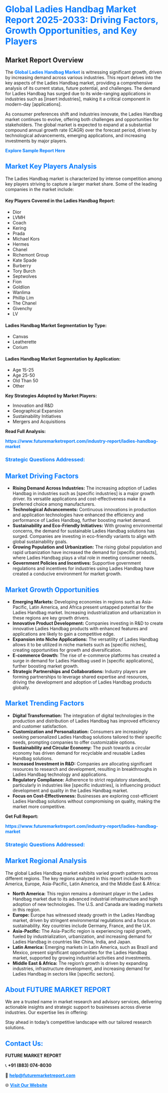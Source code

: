 <h1 style="color: #007BFF;">Global Ladies Handbag Market Report 2025-2033: Driving Factors, Growth Opportunities, and Key Players</h1>

<section id="overview">
<h2>Market Report Overview</h2>
<p>The <a href="https://www.futuremarketreport.com/industry-report/ladies-handbag-market" style="color: #007BFF; text-decoration: none;"><strong>Global Ladies Handbag Market</strong></a> is witnessing significant growth, driven by increasing demand across various industries. This report delves into the key aspects of the Ladies Handbag market, providing a comprehensive analysis of its current status, future potential, and challenges. The demand for Ladies Handbag has surged due to its wide-ranging applications in industries such as [insert industries], making it a critical component in modern-day [applications].</p>
<p>As consumer preferences shift and industries innovate, the Ladies Handbag market continues to evolve, offering both challenges and opportunities for stakeholders. The global market is expected to expand at a substantial compound annual growth rate (CAGR) over the forecast period, driven by technological advancements, emerging applications, and increasing investments by major players.</p>
</section>

<section id="overview">
<p><a href="https://www.futuremarketreport.com/request-sample/reportId=85904" style="color: #007BFF; text-decoration: none;"><strong>Explore Sample Report Here</strong></a></p>
</section>

<section id="key-players">
<h2 style="color: #007BFF;">Market Key Players Analysis</h2>
<p>The Ladies Handbag market is characterized by intense competition among key players striving to capture a larger market share. Some of the leading companies in the market include:</p>
<h4>Key Players Covered in the Ladies Handbag Report:</h4>
<ul><li>Dior</li><li>LVMH</li><li>Coach</li><li>Kering</li><li>Prada</li><li>Michael Kors</li><li>Hermes</li><li>Chanel</li><li>Richemont Group</li><li>Kate Spade</li><li>Burberry</li><li>Tory Burch</li><li>Septwolves</li><li>Fion</li><li>Goldlion</li><li>Wanlima</li><li>Phillip Lim</li><li>The Chanel</li><li>Givenchy</li><li>LV</li></ul>
<h4>Ladies Handbag Market Segmentation by Type:</h4>
<ul><li>Canvas</li><li>Leatherette</li><li>Corium</li></ul>

<h4>Ladies Handbag Market Segmentation by Application:</h4>
<ul><li>Age 15-25</li><li>Age 25-50</li><li>Old Than 50</li><li>Other</li></ul>
<p><strong>Key Strategies Adopted by Market Players:</strong></p>
<ul>
<li>Innovation and R&D</li>
<li>Geographical Expansion</li>
<li>Sustainability Initiatives</li>
<li>Mergers and Acquisitions</li>
</ul>
</section>

<section>
<p><strong>Read Full Analysis: </strong></p><a href="https://www.futuremarketreport.com/industry-report/ladies-handbag-market" style="color: #007BFF; text-decoration: none;"><strong>https://www.futuremarketreport.com/industry-report/ladies-handbag-market</strong></a>
<h3 style="color: #007BFF;">Strategic Questions Addressed:</h3>
</section>

<section id="driving-factors">
<h2 style="color: #007BFF;">Market Driving Factors</h2>
<ul>
<li><strong>Rising Demand Across Industries:</strong> The increasing adoption of Ladies Handbag in industries such as [specific industries] is a major growth driver. Its versatile applications and cost-effectiveness make it a preferred choice among manufacturers.</li>
<li><strong>Technological Advancements:</strong> Continuous innovations in production and application technologies have enhanced the efficiency and performance of Ladies Handbag, further boosting market demand.</li>
<li><strong>Sustainability and Eco-Friendly Initiatives:</strong> With growing environmental concerns, the demand for sustainable Ladies Handbag solutions has surged. Companies are investing in eco-friendly variants to align with global sustainability goals.</li>
<li><strong>Growing Population and Urbanization:</strong> The rising global population and rapid urbanization have increased the demand for [specific products], where Ladies Handbag plays a vital role in meeting consumer needs.</li>
<li><strong>Government Policies and Incentives:</strong> Supportive government regulations and incentives for industries using Ladies Handbag have created a conducive environment for market growth.</li>
</ul>
</section>

<section id="growth-opportunities">
<h2 style="color: #007BFF;">Market Growth Opportunities</h2>
<ul>
<li><strong>Emerging Markets:</strong> Developing economies in regions such as Asia-Pacific, Latin America, and Africa present untapped potential for the Ladies Handbag market. Increasing industrialization and urbanization in these regions are key growth drivers.</li>
<li><strong>Innovative Product Development:</strong> Companies investing in R&D to create innovative Ladies Handbag products with enhanced features and applications are likely to gain a competitive edge.</li>
<li><strong>Expansion into Niche Applications:</strong> The versatility of Ladies Handbag allows it to be utilized in niche markets such as [specific niches], creating opportunities for growth and diversification.</li>
<li><strong>E-commerce Growth:</strong> The rise of e-commerce platforms has created a surge in demand for Ladies Handbag used in [specific applications], further boosting market growth.</li>
<li><strong>Strategic Partnerships and Collaborations:</strong> Industry players are forming partnerships to leverage shared expertise and resources, driving the development and adoption of Ladies Handbag products globally.</li>
</ul>
</section>

<section id="trending-factors">
<h2 style="color: #007BFF;">Market Trending Factors</h2>
<ul>
<li><strong>Digital Transformation:</strong> The integration of digital technologies in the production and distribution of Ladies Handbag has improved efficiency and customer satisfaction.</li>
<li><strong>Customization and Personalization:</strong> Consumers are increasingly seeking personalized Ladies Handbag solutions tailored to their specific needs, prompting companies to offer customizable options.</li>
<li><strong>Sustainability and Circular Economy:</strong> The push towards a circular economy has driven demand for recyclable and reusable Ladies Handbag solutions.</li>
<li><strong>Increased Investment in R&D:</strong> Companies are allocating significant resources to research and development, resulting in breakthroughs in Ladies Handbag technology and applications.</li>
<li><strong>Regulatory Compliance:</strong> Adherence to strict regulatory standards, particularly in industries like [specific industries], is influencing product development and quality in the Ladies Handbag market.</li>
<li><strong>Focus on Cost-Effectiveness:</strong> Businesses are exploring cost-efficient Ladies Handbag solutions without compromising on quality, making the market more competitive.</li>
</ul>
</section>

<section>
<p><strong>Get Full Report: </strong></p><a href="https://www.futuremarketreport.com/industry-report/ladies-handbag-market" style="color: #007BFF; text-decoration: none;"><strong>https://www.futuremarketreport.com/industry-report/ladies-handbag-market</strong></a>
<h3 style="color: #007BFF;">Strategic Questions Addressed:</h3>
</section>


<section id="regional-analysis">
<h2 style="color: #007BFF;">Market Regional Analysis</h2>
<p>The global Ladies Handbag market exhibits varied growth patterns across different regions. The key regions analyzed in this report include North America, Europe, Asia-Pacific, Latin America, and the Middle East & Africa:</p>
<ul>
<li><strong>North America:</strong> This region remains a dominant player in the Ladies Handbag market due to its advanced industrial infrastructure and high adoption of new technologies. The U.S. and Canada are leading markets in this region.</li>
<li><strong>Europe:</strong> Europe has witnessed steady growth in the Ladies Handbag market, driven by stringent environmental regulations and a focus on sustainability. Key countries include Germany, France, and the U.K.</li>
<li><strong>Asia-Pacific:</strong> The Asia-Pacific region is experiencing rapid growth, fueled by industrialization, urbanization, and increasing demand for Ladies Handbag in countries like China, India, and Japan.</li>
<li><strong>Latin America:</strong> Emerging markets in Latin America, such as Brazil and Mexico, present significant opportunities for the Ladies Handbag market, supported by growing industrial activities and investments.</li>
<li><strong>Middle East & Africa:</strong> The region’s growth is driven by expanding industries, infrastructure development, and increasing demand for Ladies Handbag in sectors like [specific sectors].</li>
</ul>
</section>

<footer>
<h2 style="color: #007BFF;">About FUTURE MARKET REPORT</h2>
<p>We are a trusted name in market research and advisory services, delivering actionable insights and strategic support to businesses across diverse industries. Our expertise lies in offering:</p>

<p>Stay ahead in today’s competitive landscape with our tailored research solutions.</p>

<h2 style="color: #007BFF;">Contact Us:</h2>
<p><strong>FUTURE MARKET REPORT</strong></p>
<p>📞 <strong>+91 (883) 074-8030</strong></p>
<p>📧 <strong><a href="mailto:help@futuremarketreport.com" style="color: #007BFF;">help@futuremarketreport.com</a></strong></p>
<p>🌐 <strong><a href="https://www.futuremarketreport.com/" style="color: #007BFF;">Visit Our Website</a></strong></p>
</footer>